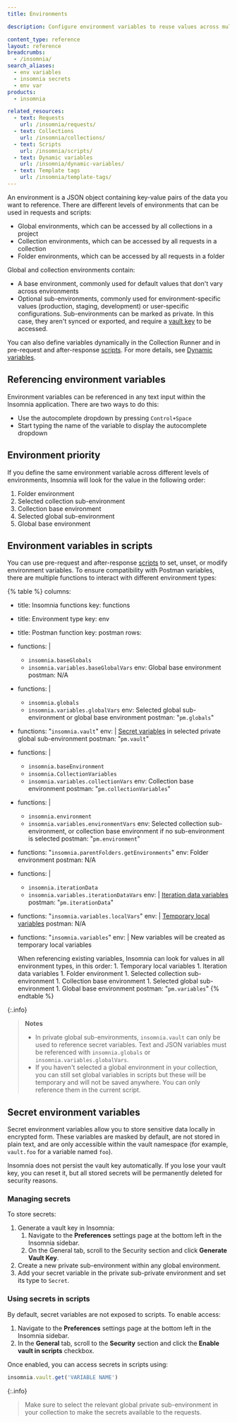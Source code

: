 ```yaml
---
title: Environments

description: Configure environment variables to reuse values across multiple requests.

content_type: reference
layout: reference
breadcrumbs: 
  - /insomnia/
search_aliases:
  - env variables
  - insomnia secrets
  - env var
products:
  - insomnia

related_resources:
  - text: Requests
    url: /insomnia/requests/
  - text: Collections
    url: /insomnia/collections/
  - text: Scripts
    url: /insomnia/scripts/
  - text: Dynamic variables
    url: /insomnia/dynamic-variables/
  - text: Template tags
    url: /insomnia/template-tags/
---
```


An environment is a JSON object containing key-value pairs of the data you want to reference. There are different levels of environments that can be used in requests and scripts:

* Global environments, which can be accessed by all collections in a project
* Collection environments, which can be accessed by all requests in a collection
* Folder environments, which can be accessed by all requests in a folder

Global and collection environments contain:
* A base environment, commonly used for default values that don't vary across environments
* Optional sub-environments, commonly used for environment-specific values (production, staging, development) or user-specific configurations. Sub-environments can be marked as private. In this case, they aren't synced or exported, and require a [vault key](#managing-secrets) to be accessed.

You can also define variables dynamically in the Collection Runner and in pre-request and after-response [scripts](/insomnia/scripts/). For more details, see [Dynamic variables](/insomnia/dynamic-variables/).

## Referencing environment variables

Environment variables can be referenced in any text input within the Insomnia application. There are two ways to do this:

* Use the autocomplete dropdown by pressing `Control+Space`
* Start typing the name of the variable to display the autocomplete dropdown

## Environment priority

If you define the same environment variable across different levels of environments, Insomnia will look for the value in the following order:

1. Folder environment
1. Selected collection sub-environment
1. Collection base environment
1. Selected global sub-environment
1. Global base environment

## Environment variables in scripts

You can use pre-request and after-response [scripts](/insomnia/scripts/) to set, unset, or modify environment variables. To ensure compatibility with Postman variables, there are multiple functions to interact with different environment types:

{% table %}
columns:
  - title: Insomnia functions
    key: functions
  - title: Environment type
    key: env
  - title: Postman function
    key: postman
rows:
  - functions: |
      * `insomnia.baseGlobals`
      * `insomnia.variables.baseGlobalVars`
    env: Global base environment
    postman: N/A
  - functions: |
      * `insomnia.globals`
      * `insomnia.variables.globalVars`
    env: Selected global sub-environment or global base environment
    postman: "`pm.globals`"
  - functions: "`insomnia.vault`"
    env: |
      [Secret variables](#secret-environment-variables) in selected private global sub-environment
    postman: "`pm.vault`"
  - functions: |
      * `insomnia.baseEnvironment`
      * `insomnia.CollectionVariables`
      * `insomnia.variables.collectionVars`
    env: Collection base environment
    postman: "`pm.collectionVariables`"
  - functions: |
      * `insomnia.environment`
      * `insomnia.variables.environmentVars`
    env: Selected collection sub-environment, or collection base environment if no sub-environment is selected
    postman: "`pm.environment`"
  - functions: "`insomnia.parentFolders.getEnvironments`"
    env: Folder environment
    postman: N/A
  - functions: |
      * `insomnia.iterationData`
      * `insomnia.variables.iterationDataVars`
    env: |
      [Iteration data variables](/insomnia/dynamic-variables/#iteration-data)
    postman: "`pm.iterationData`"
  - functions: "`insomnia.variables.localVars`"
    env: |
      [Temporary local variables](/insomnia/dynamic-variables/#local-variables)
    postman: N/A
  - functions: "`insomnia.variables`"
    env: |
      New variables will be created as temporary local variables

      When referencing existing variables, Insomnia can look for values in all environment types, in this order:
        1. Temporary local variables
        1. Iteration data variables
        1. Folder environment
        1. Selected collection sub-environment
        1. Collection base environment
        1. Selected global sub-environment
        1. Global base environment
    postman: "`pm.variables`"
{% endtable %}

{:.info}
> **Notes**
> * In private global sub-environments, `insomnia.vault` can only be used to reference secret variables. Text and JSON variables must be referenced with `insomnia.globals` or `insomnia.variables.globalVars`.
> * If you haven't selected a global environment in your collection, you can still set global variables in scripts but these will be temporary and will not be saved anywhere. You can only reference them in the current script.

## Secret environment variables

Secret environment variables allow you to store sensitive data locally in encrypted form. These variables are masked by default, are not stored in plain text, and are only accessible within the vault namespace (for example, `vault.foo` for a variable named `foo`).

Insomnia does not persist the vault key automatically. If you lose your vault key, you can reset it, but all stored secrets will be permanently deleted for security reasons.

### Managing secrets

To store secrets:

1. Generate a vault key in Insomnia:
   1. Navigate to the **Preferences** settings page at the bottom left in the Insomnia sidebar.
   1. On the General tab, scroll to the Security section and click **Generate Vault Key**.
1. Create a new private sub-environment within any global environment.
1. Add your secret variable in the private sub-private environment and set its type to `Secret`.

### Using secrets in scripts

By default, secret variables are not exposed to scripts. To enable access:

1. Navigate to the **Preferences** settings page at the bottom left in the Insomnia sidebar.
1. In the **General** tab, scroll to the **Security** section and click the **Enable vault in scripts** checkbox.

Once enabled, you can access secrets in scripts using:

```js
insomnia.vault.get('VARIABLE NAME')
```

{:.info}
> Make sure to select the relevant global private sub-environment in your collection to make the secrets available to the requests.